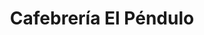 ---
title: "Cafebrería El Péndulo"
url: /ciudad-de-mexico/cafebreria-el-pendulo-calle-alejandro-dumas/
shop: libros
---